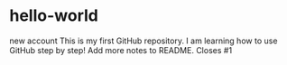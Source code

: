 # hello-world
new account
This is my first GitHub repository. I am learning how to use GitHub step by step!
Add more notes to README. Closes #1
